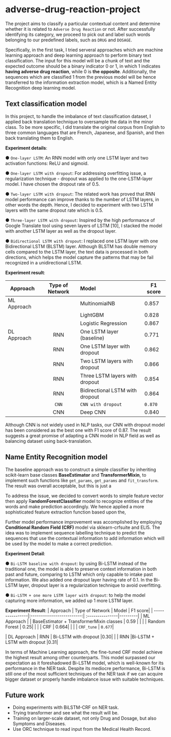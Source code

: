 # adverse-drug-reaction-project

The project aims to classify a particular contextual content and determine whether it is related to `Adverse Drug Reaction` or not. After successfully identifying its category, we proceed to pick out and label such words belonging to our predefined labels, such as `DRUG` and `DOSAGE`.

Specifically, in the first task, I tried serveral approaches which are machine learning approach and deep learning approach to perform binary text classification. The input for this model will be a chunk of text and the expected outcome should be a binary indicator 0 or 1, in which 1 indicates **having adverse drug reaction**, while 0 is **the opposite**. Additionally, the sequences which are classified 1 from the previous model will be hence transferred to the information extraction model, which is a Named Entity Recognition deep learning model.

## Text classification model

In this project, to handle the imbalance of text classification dataset, I applied back translation technique to oversample the data in the minor class. To be more specific, I did translate the original corpus from English to three common languages that are French, Japanese, and Spanish, and then back translating them to English. 

  **Experiment details**:

  ● `One-layer LSTM`: An RNN model with only one LSTM layer and two activation functions: ReLU and sigmoid.

  ● `One-layer LSTM with dropout`: For addressing overfitting issue, a regularization technique - dropout was
  applied to the one-LSTM-layer model. I have chosen the dropout rate of 0.5.

  ● `Two-layer LSTM with dropout`: The related work has proved that RNN model performance can improve thanks to the number of LSTM layers, in other words the depth. Hence, I decided to experiment with two LSTM layers with the same dropout rate which is 0.5.

  ● `Three-layer LSTM with dropout`: Inspired by the high performance of Google Translate tool using seven layers of LSTM [10], I stacked the model with another LSTM layer as well as the dropout layer.

  ● `Bidirectional LSTM with dropout`: I replaced one LSTM layer with one Bidirectional LSTM (BLSTM) layer. Although BLSTM has double memory cells compared to the LSTM layer, the text data is processed in both directions, which helps the model capture the patterns that may be fail recognized in a unidirectional LSTM.

  **Experiment result**:
  
| Approach        | Type of Network           | Model            | F1 score|
| ----------------|:-------------------------:| :---------------|---------|
| ML Approach     |                           | MultinomialNB    |   0.857 |
|                 | | LightGBM | 0.828|
|                 | | Logistic Regression | 0.867|
| DL Approach      | RNN | One LSTM layer (baseline) |0.771|
|       | RNN |One LSTM layer with dropout |0.862|
|     | RNN | Two LSTM layers with dropout |0.866|
|    | RNN | Three LSTM layers with dropout |0.854|
|    | RNN | Bidirectional LSTM with dropout |0.864|
|  |`CNN`  | `CNN with dropout` |`0.870`|
|  |CNN  | Deep CNN |0.840|

Although CNN is not widely used in NLP tasks, our CNN with dropout model has been considered as the best one with F1 score of 0.87. The result suggests a great promise of adapting a CNN model in NLP field as well as balancing dataset using back-translation.



## Name Entity Recognition model

The baseline approach was to construct a simple classifier by inheriting scikit-learn base classes **BaseEstimator** and **TransformerMixin**, to implement such functions like `get_params`, `get_params` and `fit_transform`. The result was overall acceptable, but this is just a

To address the issue, we decided to convert words to simple feature vector then apply R**andomForestClassifier** model to recognize entities of the words and make prediction accordingly. We hence applied a more sophisticated feature extraction function based upon the,

Further model performance improvement was accomplished by employing **Conditional Random Field (CRF)** model via sklearn-crfsuite and ELI5. The idea was to implement sequence labelling technique to predict the sequences that use the contextual information to add information which will be used by the model to make a correct prediction.

**Experiment Detail**:

   ● `Bi-LSTM baseline with dropout`: by using Bi-LSTM instead of the traditional one, the model is able to preserve context information in both past and future, comparing to LSTM which only capable to intake past information. We also added one dropout layer having rate of 0.1. In the Bi-LSTM layer, dropout layer is a regularization technique to avoid overfitting.

   ● `Bi-LSTM + one more LSTM layer with dropout`: to help the model capturing more information, we added up 1 more LSTM layer.
     
 **Experiment Result**:
 | Approach        | Type of Network           | Model            | F1 score|
| ----------------|:-------------------------:| :---------------|---------|
| ML Approach     |                           | BaseEstimator + TransformerMixin classes   |   0.59 |
|                 | | Random Forest | 0.25|
|                 | | CRF | 0.664|
|                 | | `CRF_tune` | `0.677`|

| DL Approach      | RNN | Bi-LSTM with dropout |0.30|
|       | RNN |Bi-LSTM + LSTM with dropout |0.31|

In terms of Machine Learning approach, the fine-tuned CRF model achieve the highest result among other counterparts. This model surpassed our expectation as it foreshadowed Bi-LSTM model, which is well-known for its performance in the NER task. Despite its mediocre performance, Bi-LSTM is still one of the most sufficient techniques of the NER task if we can acquire bigger dataset or properly handle imbalance issue with suitable techniques.

## Future work

- Doing experiments with BiLSTM-CRF on NER task.
- Trying transformer and see what the result will be.
- Training on larger-scale dataset, not only Drug and Dosage, but also Symptoms and Diseases.
- Use ORC technique to read input from the Medical Health Record.
